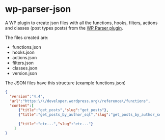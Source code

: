 # wp-parser-json
A WP plugin to create json files with all the functions, hooks, filters, actions and classes (post types posts) from the [WP Parser plugin](https://github.com/WordPress/phpdoc-parser).

The files created are:
* functions.json
* hooks.json
* actions.json
* filters.json
* classes.json
* version.json


The JSON files have this structure (example functions.json)
```json
{
  "version":"4.4",
  "url":"https:\/\/developer.wordpress.org\/reference\/functions",
  "content":[
      {"title":"get_posts","slug":"get_posts"},
      {"title":"get_posts_by_author_sql","slug":"get_posts_by_author_sql"},
      
      {"title":"etc...","slug":"etc..."}
    ]
}
```
